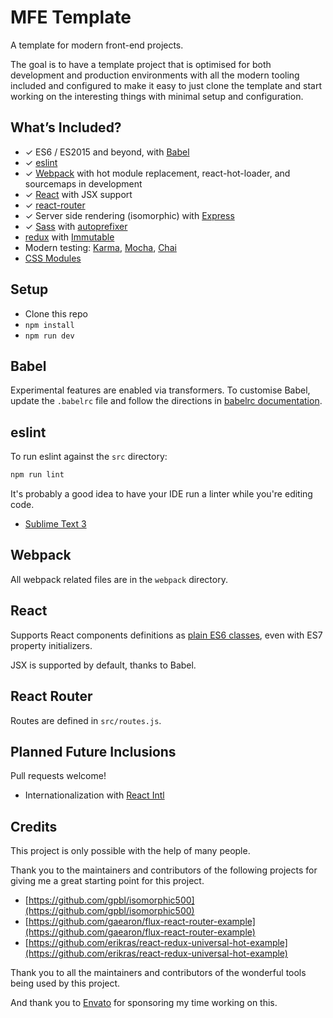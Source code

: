 # MFE Template

A template for modern front-end projects.

The goal is to have a template project that is optimised for both development
and production environments with all the modern tooling included and
configured to make it easy to just clone the template and start working on the
interesting things with minimal setup and configuration.

## What’s Included?

- ✓ ES6 / ES2015 and beyond, with [Babel]
- ✓ [eslint]
- ✓ [Webpack] with hot module replacement, react-hot-loader, and
  sourcemaps in development
- ✓ [React] with JSX support
- ✓ [react-router]
- ✓ Server side rendering (isomorphic) with [Express]
- ✓ [Sass] with [autoprefixer]
- [redux] with [Immutable]
- Modern testing: [Karma], [Mocha], [Chai]
- [CSS Modules]

[Babel]: https://babeljs.io
[eslint]: http://eslint.org
[Webpack]: http://webpack.github.io
[React]: http://facebook.github.io/react/
[react-router]: https://github.com/rackt/react-router
[Express]: http://expressjs.com
[Sass]: http://sass-lang.com
[autoprefixer]: https://github.com/postcss/autoprefixer
[redux]: https://github.com/gaearon/redux
[Immutable]: https://facebook.github.io/immutable-js/
[Karma]: http://karma-runner.github.io/
[Mocha]: http://mochajs.org
[Chai]: http://chaijs.com
[CSS Modules]: https://github.com/css-modules/css-modules


## Setup

- Clone this repo
- `npm install`
- `npm run dev`


## Babel

Experimental features are enabled via transformers. To customise Babel, update
the `.babelrc` file and follow the directions in [babelrc documentation].

[babelrc documentation]: https://babeljs.io/docs/usage/babelrc/

## eslint

To run eslint against the `src` directory:

```sh
npm run lint
```

It's probably a good idea to have your IDE run a linter while you're editing code.

- [Sublime Text 3]

[Sublime Text 3]: https://github.com/este/este/wiki/Recommended-Sublime-Text-3-settings#how-to-setup-the-eslint-for-st3

## Webpack

All webpack related files are in the `webpack` directory.

## React

Supports React components definitions as [plain ES6 classes], even with ES7
property initializers.

JSX is supported by default, thanks to Babel.

[plain ES6 classes]: https://facebook.github.io/react/blog/2015/01/27/react-v0.13.0-beta-1.html#plain-javascript-classes

## React Router

Routes are defined in `src/routes.js`.


## Planned Future Inclusions

Pull requests welcome!

- Internationalization with [React Intl]

[React Intl]: http://formatjs.io/react/

## Credits

This project is only possible with the help of many people.

Thank you to the maintainers and contributors of the following projects for
giving me a great starting point for this project.

- [https://github.com/gpbl/isomorphic500](https://github.com/gpbl/isomorphic500)
- [https://github.com/gaearon/flux-react-router-example](https://github.com/gaearon/flux-react-router-example)
- [https://github.com/erikras/react-redux-universal-hot-example](https://github.com/erikras/react-redux-universal-hot-example)

Thank you to all the maintainers and contributors of the wonderful tools being
used by this project.

And thank you to [Envato] for sponsoring my time working on this.

[Envato]: http://www.envato.com
